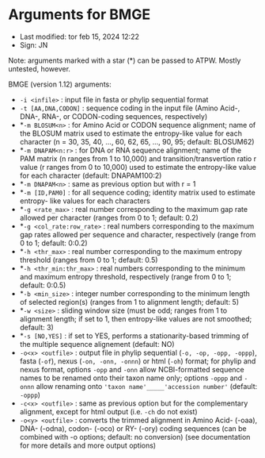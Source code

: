 # Arguments for BMGE

- Last modified: tor feb 15, 2024  12:22
- Sign: JN

Note: arguments marked with a star (\*) can be passed to ATPW. Mostly untested, however.

BMGE (version 1.12) arguments:

- `-i <infile>` : input file in fasta or phylip sequential format
- `-t [AA,DNA,CODON]` : sequence coding in the input file (Amino Acid-, DNA-,
  RNA-, or CODON-coding sequences, respectively)
- \*`-m BLOSUM<n>` : for Amino Acid or CODON sequence alignment; name of the
  BLOSUM matrix used to estimate the entropy-like value for each character (n =
  30, 35, 40, ..., 60, 62, 65, ..., 90, 95; default: BLOSUM62)
- \*`-m DNAPAM<n:r>` : for DNA or RNA sequence alignment; name of the PAM
  matrix (n ranges from 1 to 10,000) and transition/transvertion ratio r value
  (r ranges from 0 to 10,000) used to estimate the entropy-like value for each
  character (default: DNAPAM100:2)
- \*`-m DNAPAM<n>` : same as previous option but with r = 1
- \*`-m [ID,PAM0]` : for all sequence coding; identity matrix used to estimate
  entropy- like values for each characters
- \*`-g <rate_max>` : real number corresponding to the maximum gap rate allowed
  per character (ranges from 0 to 1; default: 0.2)
- \*`-g <col_rate:row_rate>` : real numbers corresponding to the maximum gap
  rates allowed per sequence and character, respectively (range from 0 to 1;
  default: 0:0.2)
- \*`-h <thr_max>` : real number corresponding to the maximum entropy threshold
  (ranges from 0 to 1; default: 0.5)
- \*`-h <thr_min:thr_max>` : real numbers corresponding to the minimum and
  maximum entropy threshold, respectively (range from 0 to 1; default: 0:0.5)
- \*`-b <min_size>` : integer number corresponding to the minimum length of
  selected region(s) (ranges from 1 to alignment length; default: 5)
- \*`-w <size>` : sliding window size (must be odd; ranges from 1 to alignment
  length; if set to 1, then entropy-like values are not smoothed; default: 3)
- \*`-s [NO,YES]` : if set to YES, performs a stationarity-based trimming of
  the multiple sequence alignement (default: NO)
- `-o<x> <outfile>` : output file in phylip sequential (`-o, -op, -opp,
  -oppp`), fasta (`-of`), nexus (`-on, -onn, -onnn`) or html (`-oh`) format;
  for phylip and nexus format, options `-opp` and `-onn` allow NCBI-formatted
  sequence names to be renamed onto their taxon name only; options `-oppp` and
  `-onnn` allow renaming onto `'taxon name'_____'accession number'` (default:
  `-oppp`)
- `-c<x> <outfile>` : same as previous option but for the complementary
  alignment, except for html output (i.e. `-ch` do not exist)
- `-o<y> <outfile>` : converts the trimmed alignment in Amino Acid- (-oaa),
  DNA- (-odna), codon- (-oco) or RY- (-ory) coding sequences (can be combined
  with -o<x> options; default: no conversion) (see documentation for more
  details and more output options)

